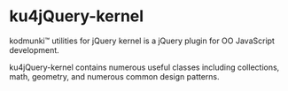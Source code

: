 ku4jQuery-kernel
================

kodmunki™ utilities for jQuery kernel is a jQuery plugin for OO JavaScript development.

ku4jQuery-kernel contains numerous useful classes including collections, math, geometry, and numerous common
design patterns.